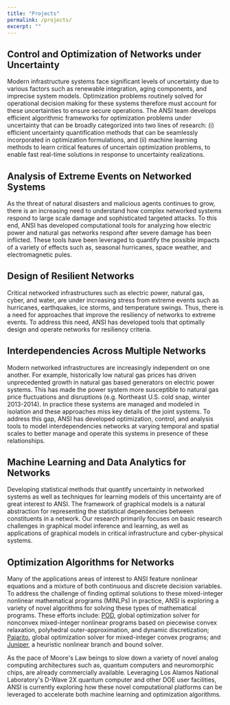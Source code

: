 ```yaml
---
title: "Projects"
permalink: /projects/
excerpt: ""
---
```


## Control and Optimization of Networks under Uncertainty

Modern infrastructure systems face significant levels of uncertainty due to various factors such as renewable integration, aging components, and imprecise system models. Optimization problems routinely solved for operational decision making for these systems therefore must account for these uncertainties to ensure secure operations. The ANSI team develops efficient algorithmic frameworks for optimization problems under uncertainty that can be broadly categorized into two lines of research: (i) efficient uncertainty quantification methods that can be seamlessly incorporated in optimization formulations, and (ii) machine learning methods to learn critical features of uncertain optimization problems, to enable fast real-time solutions in response to uncertainty realizations.


## Analysis of Extreme Events on Networked Systems

As the threat of natural disasters and malicious agents continues to grow, there is an increasing need to understand how complex networked systems respond to large scale damage and sophisticated targeted attacks.  To this end, ANSI has developed computational tools for analyzing how electric power and natural gas networks respond after severe damage has been inflicted.  These tools have been leveraged to quantify the possible impacts of a variety of effects such as, seasonal hurricanes, space weather, and electromagnetic pules.


## Design of Resilient Networks

Critical networked infrastructures such as electric power, natural gas, cyber, and water, are under increasing stress from extreme events such as hurricanes, earthquakes, ice storms, and temperature swings. Thus, there is a need for approaches that improve the resiliency of networks to extreme events. To address this need, ANSI has developed tools that optimally design and operate networks for resiliency criteria.


## Interdependencies Across Multiple Networks

Modern networked infrastructures are increasingly independent on one another. For example, historically low natural gas prices has driven unprecedented growth in natural gas based generators on electric power systems.  This has made the power system more susceptible to natural gas price fluctuations and disruptions (e.g. Northeast U.S. cold snap, winter 2013-2014). In practice these systems are managed and modeled in isolation and these approaches miss key details of the joint systems. To address this gap, ANSI has developed optimization, control, and analysis tools to model interdependencies networks at varying temporal and spatial scales to better manage and operate this systems in presence of these relationships.


## Machine Learning and Data Analytics for Networks

Developing statistical methods that quantify uncertainty in networked systems as well as techniques for learning models of this uncertainty are of great interest to ANSI. The framework of graphical models is a natural abstraction for representing the statistical dependencies between constituents in a network. Our research primarily focuses on basic research challenges in graphical model inference and learning, as well as applications of graphical models in critical infrastructure and cyber-physical systems.


## Optimization Algorithms for Networks

Many of the applications areas of interest to ANSI feature nonlinear equations and a mixture of both continuous and discrete decision variables.  To address the challenge of finding optimal solutions to these mixed-integer nonlinear mathematical programs (MINLPs) in practice, ANSI is exploring a variety of novel algorithms for solving these types of mathematical programs.  These efforts include: [POD](https://github.com/lanl-ansi/POD.jl), global optimization solver for nonconvex mixed-integer nonlinear programs based on piecewise convex relaxation, polyhedral outer-approximation, and dynamic discretization; [Pajarito](https://github.com/JuliaOpt/Pajarito.jl), global optimization solver for mixed-integer convex programs; and [Juniper](https://github.com/lanl-ansi/Juniper.jl), a heuristic nonlinear branch and bound solver.

As the pace of Moore's Law beings to slow down a variety of novel analog computing architectures such as, quantum computers and neuromorphic chips, are already commercially available. Leveraging Los Alamos National Laboratory's D-Wave 2X quantum computer and other DOE user facilities, ANSI is currently exploring how these novel computational platforms can be leveraged to accelerate both machine learning and optimization algorithms.

